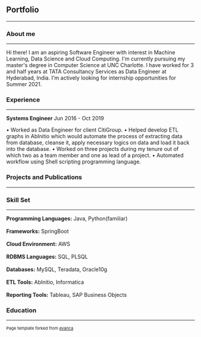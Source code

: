 ## Portfolio

---

### About me 
<hr>
Hi there! I am an aspiring Software Engineer with interest in Machine Learning, Data Science and Cloud Computing. I'm currently pursuing my master's degree in Computer Science at UNC Charlotte. I have worked for 3 and half years at TATA Consultancy Services as Data Engineer at Hyderabad, India. I'm actively looking for internship opportunities for Summer 2021.

### Experience
<hr>
<b>Systems Engineer</b> Jun 2016 - Oct 2019

   • Worked as Data Engineer for client CitiGroup. 
   • Helped develop ETL graphs in AbInitio which would automate the process of extracting data from database, cleanse it, apply necessary logics on data and load it back              into the database.
   • Worked on three projects during my tenure out of which two as a team member and one as lead of a project.
   • Automated workflow using Shell scripting programming language.
   

### Projects and Publications
<hr>

### Skill Set
<hr>
<b>Programming Languages:</b> Java, Python(familiar)
<br><br>
<b>Frameworks:</b> SpringBoot
<br><br>
<b>Cloud Environment:</b> AWS
<br><br>
<b>RDBMS Languages:</b> SQL, PLSQL
<br><br>
<b>Databases:</b> MySQL, Teradata, Oracle10g
<br><br>
<b>ETL Tools:</b> AbInitio, Informatica
<br><br>
<b>Reporting Tools:</b> Tableau, SAP Business Objects

### Education






---
<p style="font-size:11px">Page template forked from <a href="https://github.com/evanca/quick-portfolio">evanca</a></p>
<!-- Remove above link if you don't want to attibute -->
